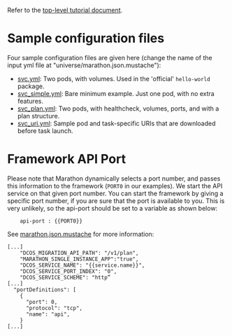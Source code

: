 Refer to the [top-level tutorial document](../../docs/pages/tutorial.md).

# Sample configuration files

Four sample configuration files are given here (change the name of the input yml file at "universe/marathon.json.mustache"):

 - [svc.yml](src/main/dist/svc.yml): Two pods, with volumes. Used in the 'official' `hello-world` package.
 - [svc_simple.yml](src/main/dist/svc_simple.yml): Bare minimum example. Just one pod, with no extra features.
 - [svc_plan.yml](src/main/dist/svc_plan.yml): Two pods, with healthcheck, volumes, ports, and with a plan structure.
 - [svc_uri.yml](src/main/dist/svc_uri.yml): Sample pod and task-specific URIs that are downloaded before task launch.

# Framework API Port

Please note that Marathon dynamically selects a port number, and passes this information to the framework (`PORT0` in our examples). We start the API service on that given port number. You can start the framework by giving a specific port number, if you are sure that the port is available to you. This is very unlikely, so the api-port should be set to a variable as shown below:
```
    api-port : {{PORT0}}
```

See [marathon.json.mustache](universe/marathon.json.mustache) for more information:
```
[...]
    "DCOS_MIGRATION_API_PATH": "/v1/plan",
    "MARATHON_SINGLE_INSTANCE_APP":"true",
    "DCOS_SERVICE_NAME": "{{service.name}}",
    "DCOS_SERVICE_PORT_INDEX": "0",
    "DCOS_SERVICE_SCHEME": "http”
[...]
  "portDefinitions": [
    {
      "port": 0,
      "protocol": "tcp",
      "name": "api",
    }
[...]
```

